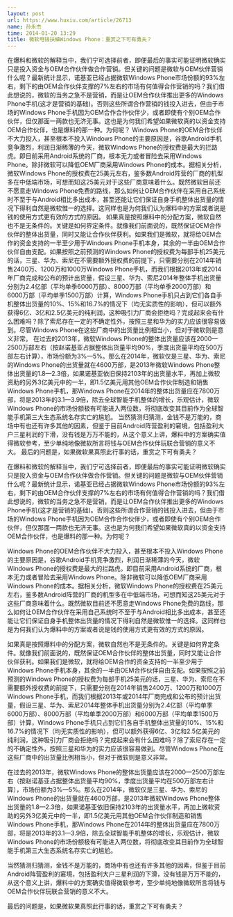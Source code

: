 ```yaml
---
layout: post
url: https://www.huxiu.com/article/26713
name: 孙永杰
time: 2014-01-20 13:29
title: 微软甩钱扶植Windows Phone：重赏之下可有勇夫？
---
```

在爆料和微软的解释当中，我们宁可选择前者，即便最后的事实可能证明微软确实只是投入资金与OEM合作伙伴做合作营销。但关键的问题是微软与OEM伙伴营销什么呢？最新统计显示，诺基亚已经占据微软Windows Phone市场份额的93%左右，剩下的由OEM合作伙伴支撑的7%左右的市场有何值得合作营销的吗？我们借此想说的，微软的当务之急不是营销，而是让OEM合作伙伴推出更多的Windows Phone手机(这才是营销的基础)。否则这些所谓合作营销的钱投入进去，但由于市场的Windows Phone手机因为OEM合作合作伙伴少，或者即使有个别OEM合作伙伴，但仅那面一两款也无济无事。这也是为何我们希望如果微软真的以资金支持OEM合作伙伴，也是爆料的那一种。为何呢？ Windows Phone的OEM合作伙伴不大力投入，甚至根本不投入Windows Phone的主要原因是，谷歌Android手机竞争激烈，利润日渐稀薄的今天，微软Windows Phone的授权费是最大的拦路虎。即目前采用Android系统的厂商，根本无力或者冒险去采用Windows Phone。除非微软可以降低OEM厂商采用Windows Phone的成本。据相关分析，微软Windows Phone的授权费在25美元左右，鉴多数Android阵营的厂商的机型多在中低端市场，可想而知这25美元对于这些厂商意味着什么。既然微软目前还不愿意走Windows Phone免费的路线，那么如何让OEM合作伙伴在采用自己系统时不至于与Android相比多出成本，甚至还能让它们保证自身手机整体出货量的情况下得利自然是微软惟一的选择。这同样也是为何我们认为爆料中的方案或者说是钱的使用方式更有效的方式的原因。 如果真是按照爆料中的分配方案，微软自然也不是无条件的。关键是如何界定条件。就像我们前面说的，既然保证OEM合作伙伴的整体出货量，同时又能让合作伙伴获利。如果我们是微软，就将给OEM合作的资金支持的一半至少用于Windows Phone手机本身，其余的一半由OEM合作伙伴自由支配。如果按照之前预测的Windows Phone的授权费为每部手机25美元的话，三星、华为、索尼在不需要额外授权费的前提下，只需要分别在2014年销售2400万、1200万和1000万Windows Phone手机，而我们根据2013年或2014年厂商完成和公布的预计出货量，假设三星、华为、索尼2014年整体手机出货量分别为2.4亿部（平均单季6000万部）、8000万部（平均单季2000万部）和6000万部（平均单季1500万部）计算，Windows Phone手机只占到它们各自手机整体出货量的10%、15%和16.7%的情况下（均无实质性的影响），但可以额外获得6亿、3亿和2.5亿美元的纯利润，这种吸引力厂商会拒绝吗？完成起来会有什么困难吗？除了索尼存在一定的不确定性外，按照三星和华为的实力应该很容易做到。尽管Windows Phone在这些厂商中的出货量比例相当小，但对于微软则是意义非常。 在过去的2013年，微软Windows Phone的整体出货量应该在2000—2500万部左右（按赵诺基亚占据整体出货量平均90%，季度出货量平均在500万部左右计算），市场份额为3%—5%。那么在2014年，微软仅是三星、华为、索尼的Windows Phone的出货量就在4600万部，是2013年微软Windows Phone整体出货量的1.8—2.3倍，如果诺基亚依旧保持2103年的出货量水平，再加上微软资助的另外3亿美元中的一半，即1.5亿美元用其他OEM合作伙伴制造和销售Windows Phone手机，那Windows Phone在2014年的整体出货量应在7800万部，将是2013年的3.1—3.9倍，除去全球智能手机整体的增长，乐观估计，微软Windows Phone的市场份额极有可能进入两位数，将彻底改变其目前作为全球智能手机第三大生态系统名存实亡的尴尬。 当然猜测归猜测，金钱不是万能的，商场中有也还有许多其他的因素，但鉴于目前Android阵营盈利的窘境，包括盈利大户三星利润的下滑，没有钱是万万不能的，从这个意义上讲，爆料中的方案确实值得微软参考，至少单纯地像微软所言将钱与OEM合作伙伴玩联合营销的意义不大。 最后的问题是，如果微软果真照此行事的话，重赏之下可有勇夫？

在爆料和微软的解释当中，我们宁可选择前者，即便最后的事实可能证明微软确实只是投入资金与OEM合作伙伴做合作营销。但关键的问题是微软与OEM伙伴营销什么呢？最新统计显示，诺基亚已经占据微软Windows Phone市场份额的93%左右，剩下的由OEM合作伙伴支撑的7%左右的市场有何值得合作营销的吗？我们借此想说的，微软的当务之急不是营销，而是让OEM合作伙伴推出更多的Windows Phone手机(这才是营销的基础)。否则这些所谓合作营销的钱投入进去，但由于市场的Windows Phone手机因为OEM合作合作伙伴少，或者即使有个别OEM合作伙伴，但仅那面一两款也无济无事。这也是为何我们希望如果微软真的以资金支持OEM合作伙伴，也是爆料的那一种。为何呢？

Windows Phone的OEM合作伙伴不大力投入，甚至根本不投入Windows Phone的主要原因是，谷歌Android手机竞争激烈，利润日渐稀薄的今天，微软Windows Phone的授权费是最大的拦路虎。即目前采用Android系统的厂商，根本无力或者冒险去采用Windows Phone。除非微软可以降低OEM厂商采用Windows Phone的成本。据相关分析，微软Windows Phone的授权费在25美元左右，鉴多数Android阵营的厂商的机型多在中低端市场，可想而知这25美元对于这些厂商意味着什么。既然微软目前还不愿意走Windows Phone免费的路线，那么如何让OEM合作伙伴在采用自己系统时不至于与Android相比多出成本，甚至还能让它们保证自身手机整体出货量的情况下得利自然是微软惟一的选择。这同样也是为何我们认为爆料中的方案或者说是钱的使用方式更有效的方式的原因。

如果真是按照爆料中的分配方案，微软自然也不是无条件的。关键是如何界定条件。就像我们前面说的，既然保证OEM合作伙伴的整体出货量，同时又能让合作伙伴获利。如果我们是微软，就将给OEM合作的资金支持的一半至少用于Windows Phone手机本身，其余的一半由OEM合作伙伴自由支配。如果按照之前预测的Windows Phone的授权费为每部手机25美元的话，三星、华为、索尼在不需要额外授权费的前提下，只需要分别在2014年销售2400万、1200万和1000万Windows Phone手机，而我们根据2013年或2014年厂商完成和公布的预计出货量，假设三星、华为、索尼2014年整体手机出货量分别为2.4亿部（平均单季6000万部）、8000万部（平均单季2000万部）和6000万部（平均单季1500万部）计算，Windows Phone手机只占到它们各自手机整体出货量的10%、15%和16.7%的情况下（均无实质性的影响），但可以额外获得6亿、3亿和2.5亿美元的纯利润，这种吸引力厂商会拒绝吗？完成起来会有什么困难吗？除了索尼存在一定的不确定性外，按照三星和华为的实力应该很容易做到。尽管Windows Phone在这些厂商中的出货量比例相当小，但对于微软则是意义非常。

在过去的2013年，微软Windows Phone的整体出货量应该在2000—2500万部左右（按赵诺基亚占据整体出货量平均90%，季度出货量平均在500万部左右计算），市场份额为3%—5%。那么在2014年，微软仅是三星、华为、索尼的Windows Phone的出货量就在4600万部，是2013年微软Windows Phone整体出货量的1.8—2.3倍，如果诺基亚依旧保持2103年的出货量水平，再加上微软资助的另外3亿美元中的一半，即1.5亿美元用其他OEM合作伙伴制造和销售Windows Phone手机，那Windows Phone在2014年的整体出货量应在7800万部，将是2013年的3.1—3.9倍，除去全球智能手机整体的增长，乐观估计，微软Windows Phone的市场份额极有可能进入两位数，将彻底改变其目前作为全球智能手机第三大生态系统名存实亡的尴尬。

当然猜测归猜测，金钱不是万能的，商场中有也还有许多其他的因素，但鉴于目前Android阵营盈利的窘境，包括盈利大户三星利润的下滑，没有钱是万万不能的，从这个意义上讲，爆料中的方案确实值得微软参考，至少单纯地像微软所言将钱与OEM合作伙伴玩联合营销的意义不大。

最后的问题是，如果微软果真照此行事的话，重赏之下可有勇夫？

